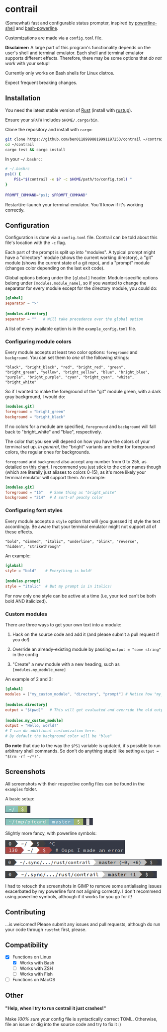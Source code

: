 # contrail

(Somewhat) fast and configurable status prompter, inspired
by [powerline-shell](https://github.com/banga/powerline-shell)
and [bash-powerline](https://github.com/riobard/bash-powerline).

Customizations are made via a `config.toml` file.

**Disclaimer:** A large part of this program's functionality depends
on the user's shell and terminal emulator. Each shell and terminal
emulator supports different effects. Therefore, there may be some
options that *do not work* with your setup!

Currently only works on Bash shells for Linux distros.

Expect frequent breaking changes.

## Installation

You need the latest stable version
of [Rust](https://www.rust-lang.org) (install
with [rustup](http://doc.crates.io/index.html)). 

Ensure your `$PATH` includes `$HOME/.cargo/bin`.

Clone the repository and install with `cargo`:

```bash
git clone https://github.com/ben01189998819991197253/contrail ~/contrail
cd ~/contrail
cargo test && cargo install
```

In your `~/.bashrc`:

```bash
# ~/.bashrc
ps1() {
    PS1="$(contrail -e $? -c $HOME/path/to/config.toml) "
}

PROMPT_COMMAND="ps1; $PROMPT_COMMAND"
```

Restart/re-launch your terminal emulator. You'll know if it's working
correctly.

## Configuration

Configuration is done via a `config.toml` file. Contrail can be told
about this file's location with the `-c` flag.

Each part of the prompt is split up into "modules". A typical prompt
might have a "directory" module (shows the current working directory),
a "git" module (shows the current state of a git repo), and a "prompt"
module (changes color depending on the last exit code).

Global options belong under the `[global]` header. Module-specific
options belong under `[modules.module_name]`, so if you wanted to
change the separator for every module except for the directory module,
you could do:

```toml
[global]
separator = ">"

[modules.directory]
separator = ""   # Will take precedence over the global option
```

A list of every available option is in the `example_config.toml` file.

### Configuring module colors

Every module accepts at least two color options: `foreground` and
`background`. You can set them to *one* of the following strings:

```
"black", "bright_black", "red", "bright_red", "green",
"bright_green", "yellow", "bright_yellow", "blue", "bright_blue",
"purple", "bright_purple", "cyan", "bright_cyan", "white",
"bright_white"
```

So if I wanted to make the foreground of the "git" module green, with
a dark gray background, I would do:

```toml
[modules.git]
foreground = "bright_green"
background = "bright_black"
```

If no colors for a module are specified, `foreground` and `background`
will fall back to "bright_white" and "blue", respectively.

The color that you see will depend on how you have the colors of your
terminal set up. *In general*, the "bright" variants are better for
foreground colors, the regular ones for backgrounds.

`foreground` and `background` also accept any number from 0 to 255, as
detailed
on
[this chart](https://upload.wikimedia.org/wikipedia/commons/1/15/Xterm_256color_chart.svg). I
recommend you just stick to the color names though (which are
literally just aliases to colors 0-15), as it's more likely your
terminal emulator will support them. An example:

```toml
[modules.git]
foreground = "15"   # Same thing as "bright_white"
background = "214"  # A sort-of peachy color
```

### Configuring font styles

Every module accepts a `style` option that will (you guessed it) style
the text accordingly. Be aware that your terminal emulator might not
support all of these effects.

```
"bold", "dimmed", "italic", "underline", "blink", "reverse",
"hidden", "strikethrough"
```

An example:

```toml
[global]
style = "bold"    # Everything is bold!

[modules.prompt]
style = "italic"  # But my prompt is in italics!
```

For now only one style can be active at a time (i.e, your text can't
be both bold AND italicized).

### Custom modules

There are three ways to get your own text into a module:

1. Hack on the source code and add it (and please submit a pull request if you do!)

2. Override an already-existing module by passing `output = "some string"` in the config

3. "Create" a new module with a new heading, such as `[modules.my_module_name]`

An example of 2 and 3:

```toml
[global]
modules = ["my_custom_module", "directory", "prompt"] # Notice how "my_custom_module" is included

[modules.directory]
output = "$(pwd)"   # This will get evaluated and override the old output

[modules.my_custom_module]
output = "Hello, world!"
# I can do additional customization here.
# By default the background color will be "blue"
```

**Do note** that due to the way the `$PS1` variable is updated, it's
possible to run arbitrary shell commands. So don't do anything stupid
like setting `output = "$(rm -rf ~/*)"`.

## Screenshots

All screenshots with their respective config files can be found in the
`examples` folder.

A basic setup:

![Directory+Prompt](examples/basic0.png)

![Directory+Git+Prompt](examples/basic1.png)

Slightly more fancy, with powerline symbols:

![ErrorCode+Directory+Prompt+Error](examples/fancy0.png)

![ErrorCode+Directory+Git+Prompt](examples/fancy1.png)

![ErrorCode+Directory+Git+Prompt](examples/fancy2.png)

I had to retouch the screenshots in GIMP to remove some antialiasing
issues exacerbated by my powerline font not aligning correctly. I
don't recommend using powerline symbols, although if it works for you
go for it!

## Contributing

...is welcomed! Please submit any issues and pull requests, although
do run your code through `rustfmt` first, please.

## Compatibility

 - [x] Functions on Linux
   - [x] Works with Bash
   - [ ] Works with ZSH
   - [ ] Works with Fish
 - [ ] Functions on MacOS

## Other

#### "Help, when I try to run contrail it just crashes!"

Make *100% sure* your config file is syntactically correct
TOML. Otherwise, file an issue or dig into the source code and try to
fix it :)
